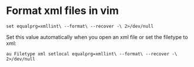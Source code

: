 
# Format xml files in vim

    set equalprg=xmllint\ --format\ --recover -\ 2>/dev/null

Set this value automatically when you open an xml file or set the filetype to xml:

    au Filetype xml setlocal equalprg=xmllint\ --format\ --recover -\ 2>/dev/null


